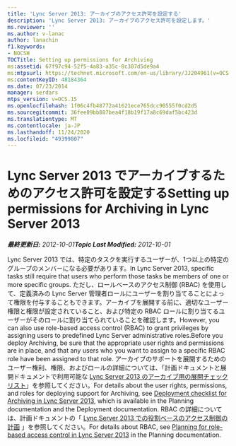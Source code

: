```yaml
---
title: 'Lync Server 2013: アーカイブのアクセス許可を設定する'
description: 'Lync Server 2013: アーカイブのアクセス許可を設定します。'
ms.reviewer: ''
ms.author: v-lanac
author: lanachin
f1.keywords:
- NOCSH
TOCTitle: Setting up permissions for Archiving
ms:assetid: 67f97c94-52f5-4a83-a35c-8c307d5de9a4
ms:mtpsurl: https://technet.microsoft.com/en-us/library/JJ204961(v=OCS.15)
ms:contentKeyID: 48184364
ms.date: 07/23/2014
manager: serdars
mtps_version: v=OCS.15
ms.openlocfilehash: 1f06c4fb48772a41621ece765dcc90555f0cd2d5
ms.sourcegitcommit: 36fee89bb887bea4f18b19f17a8c69daf5bc423d
ms.translationtype: MT
ms.contentlocale: ja-JP
ms.lasthandoff: 11/24/2020
ms.locfileid: "49399807"
---
```

# <a name="setting-up-permissions-for-archiving-in-lync-server-2013"></a><span data-ttu-id="fa4f3-103">Lync Server 2013 でアーカイブするためのアクセス許可を設定する</span><span class="sxs-lookup"><span data-stu-id="fa4f3-103">Setting up permissions for Archiving in Lync Server 2013</span></span>

<div data-xmlns="http://www.w3.org/1999/xhtml">

<div class="topic" data-xmlns="http://www.w3.org/1999/xhtml" data-msxsl="urn:schemas-microsoft-com:xslt" data-cs="https://msdn.microsoft.com/">

<div data-asp="https://msdn2.microsoft.com/asp">



</div>

<div id="mainSection">

<div id="mainBody"><span data-ttu-id="fa4f3-104">

<span> </span></span><span class="sxs-lookup"><span data-stu-id="fa4f3-104">

<span> </span></span></span>

<span data-ttu-id="fa4f3-105">_**最終更新日:** 2012-10-01_</span><span class="sxs-lookup"><span data-stu-id="fa4f3-105">_**Topic Last Modified:** 2012-10-01_</span></span>

<span data-ttu-id="fa4f3-106">Lync Server 2013 では、特定のタスクを実行するユーザーが、1つ以上の特定のグループのメンバーになる必要があります。</span><span class="sxs-lookup"><span data-stu-id="fa4f3-106">In Lync Server 2013, specific tasks still require that users who perform those tasks be members of one or more specific groups.</span></span> <span data-ttu-id="fa4f3-107">ただし、ロールベースのアクセス制御 (RBAC) を使用して、定義済みの Lync Server 管理者ロールにユーザーを割り当てることによって権限を付与することもできます。アーカイブを展開する前に、適切なユーザー権限と権限が設定されていること、および特定の RBAC ロールに割り当てるユーザーがそのロールに割り当てられていることを確認します。</span><span class="sxs-lookup"><span data-stu-id="fa4f3-107">However, you can also use role-based access control (RBAC) to grant privileges by assigning users to predefined Lync Server administrative roles.Before you deploy Archiving, be sure that the appropriate user rights and permissions are in place, and that any users who you want to assign to a specific RBAC role have been assigned to that role.</span></span> <span data-ttu-id="fa4f3-108">アーカイブのサポートを展開するためのユーザー権利、権限、およびロールの詳細については、「計画ドキュメントと展開ドキュメントで利用可能な [Lync Server 2013 のアーカイブ用の展開チェックリスト](lync-server-2013-deployment-checklist-for-archiving.md)」を参照してください。</span><span class="sxs-lookup"><span data-stu-id="fa4f3-108">For details about the user rights, permissions, and roles for deploying support for Archiving, see [Deployment checklist for Archiving in Lync Server 2013](lync-server-2013-deployment-checklist-for-archiving.md), which is available in the Planning documentation and the Deployment documentation.</span></span> <span data-ttu-id="fa4f3-109">RBAC の詳細については、計画ドキュメントの「 [Lync Server 2013 での役割ベースのアクセス制御の計画](lync-server-2013-planning-for-role-based-access-control.md) 」を参照してください。</span><span class="sxs-lookup"><span data-stu-id="fa4f3-109">For details about RBAC, see [Planning for role-based access control in Lync Server 2013](lync-server-2013-planning-for-role-based-access-control.md) in the Planning documentation.</span></span>

<span data-ttu-id="fa4f3-110"></div>

<span> </span>

</div>

</div>

</span><span class="sxs-lookup"><span data-stu-id="fa4f3-110"></div>

<span> </span>

</div>

</div>

</span></span></div>

